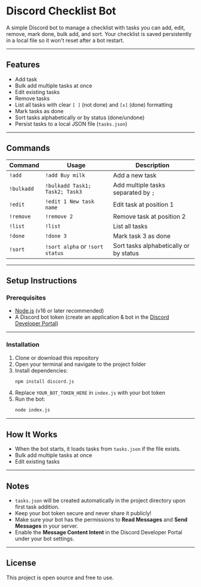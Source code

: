 # Discord Checklist Bot

A simple Discord bot to manage a checklist with tasks you can add, edit, remove, mark done, bulk add, and sort. Your checklist is saved persistently in a local file so it won't reset after a bot restart.

---

## Features

- Add task
- Bulk add multiple tasks at once
- Edit existing tasks
- Remove tasks
- List all tasks with clear `[ ]` (not done) and `[x]` (done) formatting
- Mark tasks as done
- Sort tasks alphabetically or by status (done/undone)
- Persist tasks to a local JSON file (`tasks.json`)

---

## Commands

| Command    | Usage                           | Description                            |
| ---------- | ------------------------------- | -------------------------------------- |
| `!add`     | `!add Buy milk`                 | Add a new task                         |
| `!bulkadd` | `!bulkadd Task1; Task2; Task3`  | Add multiple tasks separated by `;`    |
| `!edit`    | `!edit 1 New task name`         | Edit task at position 1                |
| `!remove`  | `!remove 2`                     | Remove task at position 2              |
| `!list`    | `!list`                         | List all tasks                         |
| `!done`    | `!done 3`                       | Mark task 3 as done                    |
| `!sort`    | `!sort alpha` or `!sort status` | Sort tasks alphabetically or by status |

---

## Setup Instructions

### Prerequisites

- [Node.js](https://nodejs.org/) (v16 or later recommended)
- A Discord bot token (create an application & bot in the [Discord Developer Portal](https://discord.com/developers/applications))

---

### Installation

1. Clone or download this repository
2. Open your terminal and navigate to the project folder
3. Install dependencies:
   ```bash
   npm install discord.js
   ```
4. Replace `YOUR_BOT_TOKEN_HERE` in `index.js` with your bot token
5. Run the bot:
   ```bash
   node index.js
   ```

---

## How It Works

- When the bot starts, it loads tasks from `tasks.json` if the file exists.
- Bulk add multiple tasks at once
- Edit existing tasks

---

## Notes

- `tasks.json` will be created automatically in the project directory upon first task addition.
- Keep your bot token secure and never share it publicly!
- Make sure your bot has the permissions to **Read Messages** and **Send Messages** in your server.
- Enable the **Message Content Intent** in the Discord Developer Portal under your bot settings.

---

## License

This project is open source and free to use.
